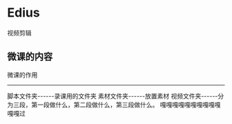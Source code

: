 # Edius
视频剪辑

微课的内容
----------

微课的作用

----------

脚本文件夹------录课用的文件夹
素材文件夹------放置素材
视频文件夹------分为三段，第一段做什么，第二段做什么，第三段做什么。
嘎嘎嘎嘎嘎嘎嘎嘎嘎嘎嘎嘎过